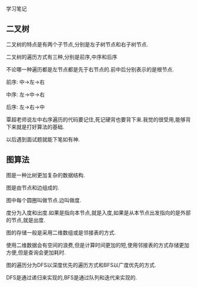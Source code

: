 学习笔记

## 二叉树

二叉树的特点是有两个子节点,分别是左子树节点和右子树节点.

二叉树的遍历方式有三种,分别是前序,中序和后序

不论哪一种遍历都是左节点都是先于右节点的.前中后分别表示的是根节点.

前序: 中->左->右

中序: 左->中->右

后序: 左->右->中

覃超老师说左中右序遍历的代码要记住,死记硬背也要背下来.我觉的很受用,能够背下来就是打好算法的基础.

以后遇到面试题就能下笔如有神.

## 图算法

图是一种比树更加复杂的数据结构.

图是由节点和边组成的.

图中每个圆圈叫做节点.边叫做度.

度分为入度和出度.如果是指向本节点,就是入度,如果是从本节点出发指向的是外部的节点,就是出度.

图的存储一般是采用二维数组或是邻接表的方式.

使用二维数据会有空间的浪费,但是计算时间更加的短,使用邻接表的方式存储更加方便,但是查询会更加耗时.

图的遍历分为DFS以深度优先的遍历方式和BFS以广度优先的方式.

DFS是通过递归来实现的,BFS是通过队列和迭代来实现的.
















